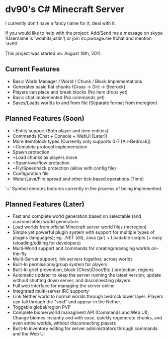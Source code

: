dv90's C# Minecraft Server
==========================

I currently don't have a fancy name for it; deal with it.

If you would like to help with the project: Add/Send me a message on skype (Username is 'woahitsjustin') or join irc.pwnage.me #chat and mention 'dv90'.

This project was started on: August 18th, 2011.

Current Features
----------------

* Basic World Manager / World / Chunk / Block Implementations
* Generates basic flat chunks (Grass -> Dirt -> Bedrock)
* Players can place and break blocks (No item drops yet)
* Basic chat implemented (No commands yet)
* Saves/Loads worlds to and from file (Separate format from mcregion)

Planned Features (Soon)
-----------------------

* ~Entity support (Both player and item entities)
* Commands (Chat + Console + WebUI [Later])
* More item/block types (Currently only supports 0-7 [Air-Bedrock])
* ~Complete protocol implementation
* Spawn protection
* ~Load chunks as players move
* ~Spam/overflow protection
* ~Fly/Speedhack protection (allow with config file)
* Configuration file
* Water/Lava/Fire spread and other tick-based operations (Time)

'~' Symbol denotes features currently in the process of being implemented.

Planned Features (Later)
------------------------

* Fast and complete world generation based on selectable (and customizable) world generators
* Load worlds from official Minecraft server world files (mcregion)
* Simple yet powerful plugin system with support for multiple types of plugins (languages); eg. .NET (dll), Java (jar) + Loadable scripts (+ easy reloading/editing for developers)
* Multi-World support and commands for creating/managing worlds on-the-fly
* Multi-Server support; link servers together, across worlds
* Built-In permissions/group system for players
* Built-In grief prevention, block (Chest/Door/Etc.) protection, regions
* Automatic updater to keep the server running the latest version; update without shutting down server, and disconnecting players
* Full web interface for managing the server online
* Integrated multi-server IRC supporty
* Link Nether world to normal worlds through bedrock lower layer: Players can fall through the "void" and appear in the Nether.
* Toggable global/region PVP
* Complete biome/world managment API (Commands and Web UI); Change biomes instantly and with ease, quickly regenerate chunks, and even entire worlds, without disconnecting players
* Built-In inventory editing for server administrators through commands and the Web UI